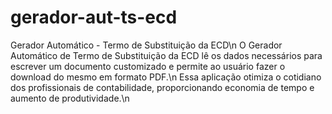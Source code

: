 # gerador-aut-ts-ecd
Gerador Automático - Termo de Substituição da ECD\n
O Gerador Automático de Termo de Substituição da ECD lê os dados necessários para escrever um documento customizado e permite ao usuário fazer o download do mesmo em formato PDF.\n
Essa aplicação otimiza o cotidiano dos profissionais de contabilidade, proporcionando economia de tempo e aumento de produtividade.\n
